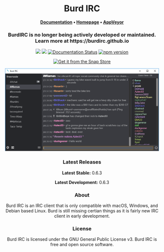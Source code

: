 <h1 align="center">
 Burd IRC
 </h1>

<p align="center">
 <b>
   <a href="https://burd.detectivetaco.net">Documentation</a>
   •
   <a href="https://burdirc.haxed.net">Homepage</a>
   •
  <a href="https://ci.appveyor.com/project/BurdIRC/burd/">AppVeyor</a>
 </b>
</p>

<h3 align="center">
 BurdIRC is no longer being actively developed or maintained. Learn more at https://burdirc.github.io
</h3>

<p align="center">
        <a href="irc://chat.freenode.net/burdirc"><img                                     
                src="https://img.shields.io/badge/freenode-%23burdirc-%238B89EC.svg?style=flat-square"></a>
	<a href="https://ci.appveyor.com/project/BurdIRC/burd/branch/master"><img
                src="https://ci.appveyor.com/api/projects/status/q0h13y72oanfkbjj/branch/master?svg=true"></a> 
      <a href='https://burd.detectivetaco.net/en/latest/?badge=latest'>
    <img src='https://readthedocs.org/projects/burd-documentation/badge/?version=latest' alt='Documentation Status'/></a>
 <a href="https://badge.fury.io/js/burd"><img src="https://badge.fury.io/js/burd.svg" alt="npm version" height="18"></a>
               </p>

<p align="center">
<a href="https://snapcraft.io/burdirc">
  <img alt="Get it from the Snap Store" src="https://snapcraft.io/static/images/badges/en/snap-store-black.svg" />
</a>
</p>
         

<p align="center">
	<img src="burd-screenshot.png" width="550">
</p>


<h3 align="center">
Latest Releases
</h3>

<p align="center">
<b>Latest Stable:</b> 0.6.3
</p>
<p align="center">
<b>Latest Development:</b> 0.6.3
</p>
 
 <h3 align="center">
 About
 </h3>
 
 <p align="center">Burd IRC is an IRC client that is only compatible with macOS, Windows, and Debian based Linux. Burd is still missing certian things as it is fairly new IRC client in early development.</p>

<h3 align="center">
  License
</h3>
 
<p align="center"> Burd IRC is licensed under the GNU General Public License v3. Burd IRC is free and open source software.</p>

